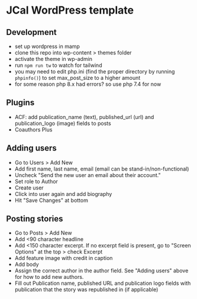 # JCal WordPress template

## Development
- set up wordpress in mamp
- clone this repo into wp-content > themes folder
- activate the theme in wp-admin
- run `npm run tw` to watch for tailwind
- you may need to edit php.ini (find the proper directory by running `phpinfo()`) to set max_post_size to a higher amount
- for some reason php 8.x had errors? so use php 7.4 for now

## Plugins
- ACF: add publication_name (text), published_url (url) and publication_logo (image) fields to posts
- Coauthors Plus

## Adding users
- Go to Users > Add New
- Add first name, last name, email (email can be stand-in/non-functional)
- Uncheck "Send the new user an email about their account."
- Set role to Author
- Create user
- Click into user again and add biography
- Hit "Save Changes" at bottom

## Posting stories
- Go to Posts > Add New
- Add <90 character headline
- Add <150 character excerpt. If no excerpt field is present, go to "Screen Options" at the top > check Excerpt
- Add feature image with credit in caption
- Add body
- Assign the correct author in the author field. See "Adding users" above for how to add new authors.
- Fill out Publication name, published URL and publication logo fields with publication that the story was republished in (if applicable)